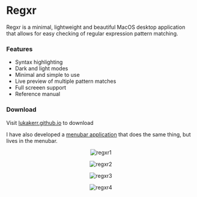 # Regxr

Regxr is a minimal, lightweight and beautiful MacOS desktop application that allows for easy checking of regular expression pattern matching.

### Features
- Syntax highlighting
- Dark and light modes
- Minimal and simple to use
- Live preview of multiple pattern matches 
- Full screeen support
- Reference manual

### Download

Visit [lukakerr.github.io](https://lukakerr.github.io/projects/regxr.html) to download

I have also developed a [menubar application](https://github.com/lukakerr/regxr-menubar) that does the same thing, but lives in the menubar.

<p align="center">
  <img src="https://i.imgur.com/ChQl872.png" alt="regxr1">
</p>

<p align="center">
  <img src="https://i.imgur.com/6SAvyif.png" alt="regxr2">
</p>

<p align="center">
  <img src="https://i.imgur.com/k7dXx0o.png" alt="regxr3">
</p>

<p align="center">
  <img src="https://i.imgur.com/NFErfQN.png" alt="regxr4">
</p>
